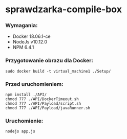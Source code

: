 # sprawdzarka-compile-box

### Wymagania:
- Docker 18.06.1-ce
- NodeJs v10.12.0
- NPM 6.4.1

### Przygotowanie obrazu dla Docker:
`sudo docker build -t virtual_machine1 ./Setup/`

### Przed uruchomieniem:
`npm install ./API/`    
`chmod 777 ./API/DockerTimeout.sh`    
`chmod 777 ./API/Payload/script.sh`    
`chmod 777 ./API/Payload/javaRunner.sh`    

### Uruchomienie:
`nodejs app.js`
